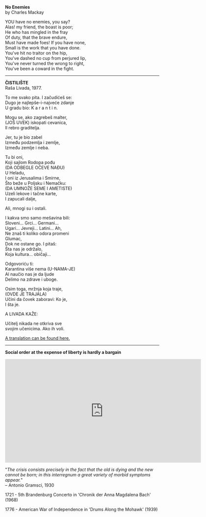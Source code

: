 **No Enemies**  
by Charles Mackay  

YOU have no enemies, you say?  
Alas! my friend, the boast is poor;  
He who has mingled in the fray  
Of duty, that the brave endure,  
Must have made foes! If you have none,  
Small is the work that you have done.  
You've hit no traitor on the hip,  
You've dashed no cup from perjured lip,  
You've never turned the wrong to right,  
You've been a coward in the fight.  
    
----
    
**ČISTILIŠTE**  
Raša Livada, 1977.  

To me svako pita. I začudićeš se:  
Dugo je najlepše-i-najveće zdanje  
U gradu bio: K a r a n t i n.  
  
Mogu se, ako zagrebeš malter,  
(JOŠ UVEK) iskopati cevanica,  
Il rebro graditelja.  
  
Jer, tu je bio zabel  
Između podzemlja i zemlje,  
Između zemlje i neba.  
  
Tu bi oni,  
Koji sajlom Rodopa pođu  
(DA ODBEGLE OČEVE NAĐU)  
U Heladu,  
I oni iz Jerusalima i Smirne,  
Što beže u Poljsku i Nemačku:  
(DA UMNOŽE SEME I AMETISTE)  
Uzeli lekove i tačne karte,  
I zapucali dalje,  
  
Ali, mnogi su i ostali.  

I kakva smo samo mešavina bili:  
Sloveni... Grci... Germani...  
Ugari... Jevreji... Latini... Ah,  
Ne znaš ti koliko odora promeni  
Glumac,  
Dok ne ostane go. I pitaš:  
Šta nas je održalo,  
Koja kultura... običaji...  
  
Odgovoriću ti:  
Karantina više nema (U-NAMA-JE)  
Al naučio nas je da ljude  
Delimo na zdrave i uboge.  
  
Osim toga, mržnja koja traje,  
(OVDE JE TRAJALA)  
Učini da čovek zaboravi: Ko je,  
I šta je.  
  
A LIVADA KAŽE:  

Učitelj nikada ne otkriva sve  
svojim učenicima. Ako ih voli.  

[A translation can be found here.](https://jasminatesanovic.wordpress.com/2020/03/19/purgatory-corona-diaries/)

----
  
**Social order at the expense of liberty is hardly a bargain**  
  
<iframe src="https://player.vimeo.com/video/493358286?h=7b76ac976d" width="640" height="338" frameborder="0" allow="autoplay; fullscreen" allowfullscreen></iframe>
  
"_The crisis consists precisely in the fact that the old is dying and the new cannot be born; in this interregnum a great variety of morbid symptoms appear._"  
– Antonio Gramsci, 1930  

1721 - 5th Brandenburg Concerto in 'Chronik der Anna Magdalena Bach' (1968)

1776 - American War of Independence in 'Drums Along the Mohawk' (1939)



